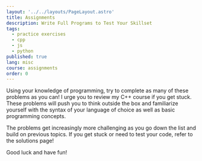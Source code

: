 ```yaml
---
layout: '../../layouts/PageLayout.astro'
title: Assignments
description: Write Full Programs to Test Your Skillset
tags:
  - practice exercises
  - cpp
  - js
  - python
published: true
lang: misc
course: assignments
order: 0
---
```

Using your knowledge of programming, try to complete as many of these problems as you can! I urge you to review my C++ course if you get stuck. These problems will push you to think outside the box and familiarize yourself with the syntax of your language of choice as well as basic programming concepts.

The problems get increasingly more challenging as you go down the list and build on previous topics. If you get stuck or need to test your code, refer to the solutions page!

Good luck and have fun!